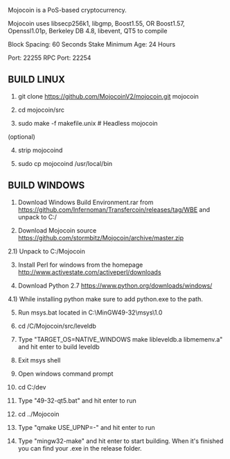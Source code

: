 
Mojocoin is a PoS-based cryptocurrency.

Mojocoin uses libsecp256k1,
			  libgmp,
			  Boost1.55,
			  OR Boost1.57,  
			  Openssl1.01p,
			  Berkeley DB 4.8,
			  libevent,
			  QT5 to compile


Block Spacing: 60 Seconds
Stake Minimum Age: 24 Hours

Port: 22255
RPC Port: 22254


BUILD LINUX
-----------
1) git clone https://github.com/MojocoinV2/mojocoin.git mojocoin

2) cd mojocoin/src

3) sudo make -f makefile.unix            # Headless mojocoin

(optional)

4) strip mojocoind

5) sudo cp mojocoind /usr/local/bin




BUILD WINDOWS
-------------

1) Download Windows Build Environment.rar from https://github.com/Infernoman/Transfercoin/releases/tag/WBE and unpack to C:/

2) Download Mojocoin source https://github.com/stormbitz/Mojocoin/archive/master.zip 

2.1) Unpack to C:/Mojocoin

3) Install Perl for windows from the homepage http://www.activestate.com/activeperl/downloads

4) Download Python 2.7 https://www.python.org/downloads/windows/

4.1) While installing python make sure to add python.exe to the path.

5) Run msys.bat located in C:\MinGW49-32\msys\1.0

6) cd /C/Mojocoin/src/leveldb

7) Type "TARGET_OS=NATIVE_WINDOWS make libleveldb.a libmemenv.a" and hit enter to build leveldb

8) Exit msys shell

9) Open windows command prompt

10) cd C:/dev

11) Type "49-32-qt5.bat" and hit enter to run

12) cd ../Mojocoin

13) Type "qmake USE_UPNP=-" and hit enter to run

14) Type "mingw32-make" and hit enter to start building. When it's finished you can find your .exe in the release folder.
